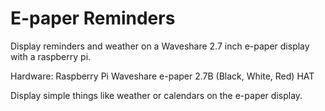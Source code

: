 # E-paper Reminders
Display reminders and weather on a Waveshare 2.7 inch e-paper display with a raspberry pi.

Hardware:
Raspberry Pi
Waveshare e-paper 2.7B (Black, White, Red) HAT

Display simple things like weather or calendars on the e-paper display. 
